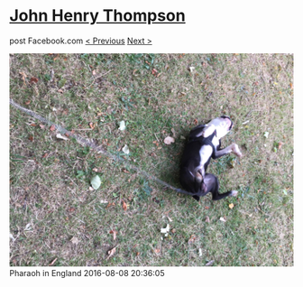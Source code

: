 # [John Henry Thompson](../README.md)
post Facebook.com
[< Previous](2016-08-08-4.md) [Next >](2016-08-08-6.md)

[![](../media/2016-08-08/Pharaoh-in-England-4.jpg)](../README.md)
Pharaoh in England
2016-08-08 20:36:05